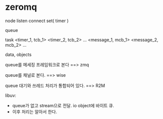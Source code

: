 # zeromq

node
  listen
  connect
  set( timer )

queue 

task 
  <timer_1, tcb_1>
  <timer_2, tcb_2>
  ...
  <message_1, mcb_1>
  <message_2, mcb_2>
  ...

data, objects

queue를 메세징 프레임워크로 본다 ==> zmq

queue를 채널로 본다. ==> wise

queue 대기와 쓰레드 처리가 통합되어 있다. ==> R2M 

libuv:
- queue가 없고 stream으로 전달. io object에 바이트 큐. 
- 이후 처리는 알아서 한다. 


